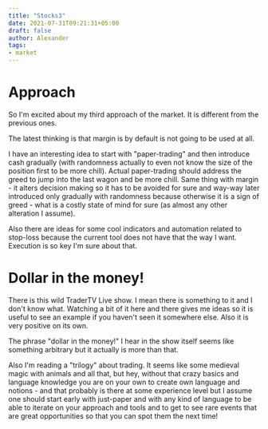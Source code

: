 ```yaml
---
title: "Stocks3"
date: 2021-07-31T09:21:31+05:00
draft: false
author: Alexander
tags:
- market
---
```


# Approach

So I'm excited about my third approach of the market.
It is different from the previous ones.

The latest thinking is that margin is by default is not going to be used at all.

I have an interesting idea to start with "paper-trading" and then introduce cash gradually (with randomness actually to even not know the size of the position first to be more chill). Actual paper-trading should address the greed to jump into the last wagon and be more chill. Same thing with margin - it alters decision making so it has to be avoided for sure and way-way later introduced only gradually with randomness because otherwise it is a sign of greed - what is a costly state of mind for sure (as almost any other alteration I assume).

Also there are ideas for some cool indicators and automation related to stop-loss because the current tool does not have that the way I want. Execution is so key I'm sure about that.

# Dollar in the money!

There is this wild TraderTV Live show. I mean there is something to it and I don't know what.
Watching a bit of it here and there gives me ideas so it is useful to see an example if you haven't seen it somewhere else.
Also it is very positive on its own.

The phrase "dollar in the money!" I hear in the show itself seems like something arbitrary but it actually is more than that.

Also I'm reading a "trilogy" about trading.
It seems like some medieval magic with animals and all that, but hey, without that crazy basics and language knowledge you are on your own to create own language and notions - and that probably is there at some experience level but I assume one should start early with just-paper and with any kind of language to be able to iterate on your approach and tools and to get to see rare events that are great opportunities so that you can spot them the next time!
